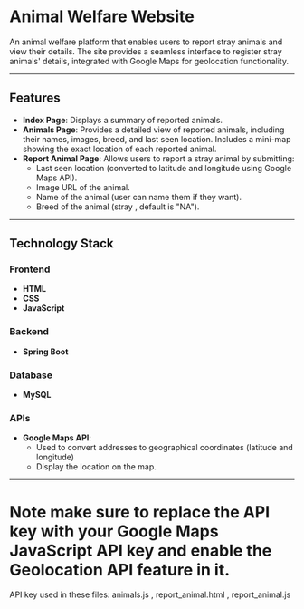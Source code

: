 # Animal Welfare Website

An animal welfare platform that enables users to report stray animals and view their details. The site provides a seamless interface to register stray animals' details, integrated with Google Maps for geolocation functionality.

---

## Features
- **Index Page**: Displays a summary of reported animals.
- **Animals Page**: Provides a detailed view of reported animals, including their names, images, breed, and last seen location. Includes a mini-map showing the exact location of each reported animal.
- **Report Animal Page**: Allows users to report a stray animal by submitting:
  - Last seen location (converted to latitude and longitude using Google Maps API).
  - Image URL of the animal.
  - Name of the animal (user can name them if they want).
  - Breed of the animal (stray , default is "NA").

---

## Technology Stack
### Frontend
- **HTML**
- **CSS**
- **JavaScript**

### Backend
- **Spring Boot**

### Database
- **MySQL**

### APIs
- **Google Maps API**: 
  - Used to convert addresses to geographical coordinates (latitude and longitude) 
  - Display the location on the map.
---
# Note make sure to replace the API key with your Google Maps JavaScript API key and enable the Geolocation API feature in it.
API key used in these files: animals.js , report_animal.html , report_animal.js
